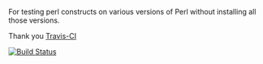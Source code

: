 For testing perl constructs on various versions of Perl without installing all those versions.

Thank you [Travis-CI](https://travis-ci.org/)

[![Build Status](https://travis-ci.org/szabgab/try-perl-on-travis.png)](https://travis-ci.org/szabgab/try-perl-on-travis)

